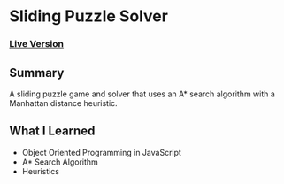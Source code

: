 # Sliding Puzzle Solver

### [Live Version](https://clabounty.github.io/Sliding-Puzzle-Solver/)

## Summary
A sliding puzzle game and solver that uses an A* search algorithm with a Manhattan distance heuristic.

## What I Learned
- Object Oriented Programming in JavaScript
- A* Search Algorithm
- Heuristics